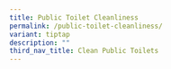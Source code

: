 ```yaml
---
title: Public Toilet Cleanliness
permalink: /public-toilet-cleanliness/
variant: tiptap
description: ""
third_nav_title: Clean Public Toilets
---
```

